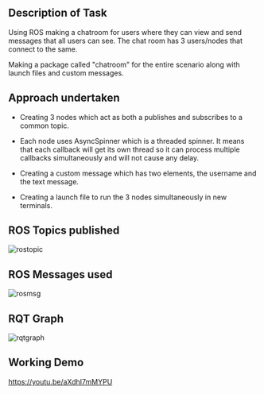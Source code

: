 ## Description of Task
Using ROS making a chatroom for users where they can view and send messages that all users can see. The chat room has 3 users/nodes that connect to the same.

Making a package called "chatroom" for the entire scenario along with launch files and custom messages.

## Approach undertaken

* Creating 3 nodes which act as both a publishes and subscribes to a common topic.

* Each node uses AsyncSpinner which is a threaded spinner. It means that each callback will get its own thread so it can process multiple callbacks simultaneously and will not cause any delay.

* Creating a custom message which has two elements, the username and the text message.

* Creating a launch file to run the 3 nodes simultaneously in new terminals.

## ROS Topics published

![rostopic](https://user-images.githubusercontent.com/90916099/216265907-8c781506-0624-47cf-9ca3-5624830bd678.png)

## ROS Messages used

![rosmsg](https://user-images.githubusercontent.com/90916099/216265963-537d4120-1391-464a-8dbd-8daf18a731ae.png)

## RQT Graph

![rqtgraph](https://user-images.githubusercontent.com/90916099/216266033-7114a3ec-8baa-4b5e-85e5-450507b3f562.png)

## Working Demo

https://youtu.be/aXdhI7mMYPU
